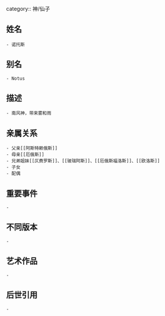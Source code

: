 category:: 神/仙子
## 姓名
	- 诺托斯
## 别名
	- Notus
## 描述
	- 南风神，带来雾和雨
## 亲属关系
	- 父亲[[阿斯特赖俄斯]]
	- 母亲[[厄俄斯]]
	- 兄弟姐妹[[仄费罗斯]]、[[玻瑞阿斯]]、[[厄俄斯福洛斯]]、[[欧洛斯]]
	- 子女
	- 配偶
## 重要事件
	-
## 不同版本
	-
## 艺术作品
	-
## 后世引用
	-

